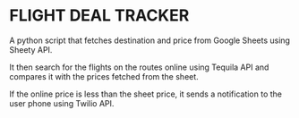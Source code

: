 
# FLIGHT DEAL TRACKER

A python script that fetches destination and price from Google Sheets using Sheety API.

It then search for the flights on the routes online using Tequila API and compares it with the prices fetched from the sheet.

If the online price is less than the sheet price, it sends a notification to the user phone using Twilio API.


